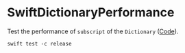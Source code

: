 # SwiftDictionaryPerformance

Test the performance of `subscript` of the `Dictionary` ([Code](Tests/SwiftDictionaryPerformanceTests/SwiftDictionaryPerformanceTests.swift)).

```
swift test -c release
```
